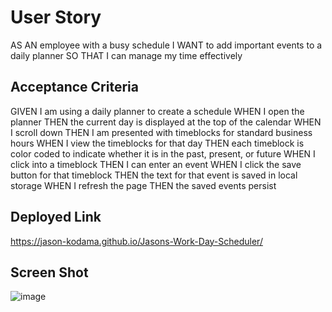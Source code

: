 # User Story
AS AN employee with a busy schedule
I WANT to add important events to a daily planner
SO THAT I can manage my time effectively
## Acceptance Criteria
GIVEN I am using a daily planner to create a schedule
WHEN I open the planner
THEN the current day is displayed at the top of the calendar
WHEN I scroll down
THEN I am presented with timeblocks for standard business hours
WHEN I view the timeblocks for that day
THEN each timeblock is color coded to indicate whether it is in the past, present, or future
WHEN I click into a timeblock
THEN I can enter an event
WHEN I click the save button for that timeblock
THEN the text for that event is saved in local storage
WHEN I refresh the page
THEN the saved events persist
## Deployed Link
https://jason-kodama.github.io/Jasons-Work-Day-Scheduler/
## Screen Shot
![image](https://user-images.githubusercontent.com/124485518/227633596-abfe1180-2e95-44d5-b193-f4df0928ff86.png)

